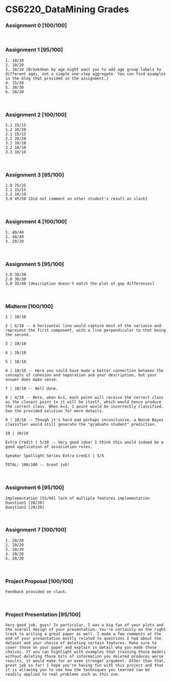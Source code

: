# CS6220_DataMining Grades


### Assignment 0 [100/100]

<br>

### Assignment 1 [95/100]
```
1. 10/10
2. 10/10
3. 10/10 [Breakdown by age might want you to add age group labels to different ages, not a simple one-step aggregate. You can find examples in the blog that provided in the assignment.]
4. 15/20
5. 30/30
6. 20/20
```

<br>

### Assignment 2 [100/100]
```
1.1 15/15
1.2 20/20
2.1 15/15
2.2 20/20
3.1 10/10
3.2 10/10
3.3 10/10
```

<br>

### Assignment 3 [95/100]
```
1.0 25/25
2.1 15/15
2.2 10/10
3.0 45/50 [Did not comment on other student's result on slack]
```

<br>

### Assignment 4 [100/100]
```
1. 40/40
2. 40/40
3. 20/20
```

<br>

### Assignment 5 [95/100]
```
1.0 30/30
2.0 30/30
3.0 35/40 [description doesn't match the plot of gap differences]
```

<br>

### Midterm [100/100]
```
1 | 10/10

2 | 6/10 -- A horizontal line would capture most of the variance and represent the first component, with a line perpendicular to that being the second.

3 | 10/10 

4 | 10/10

5 | 10/10 

6 | 10/10 -- Here you could have made a better connection between the concepts of cohesion and separation and your description, but your answer does make sense.

7 | 10/10 -- Well done.

8 | 4/10 -- Here, when k=1, each point will receive the correct class as the closest point to it will be itself, which would hence produce the correct class. When k=3, 1 point would be incorrectly classified. See the provided solution for more details.

9 | 10/10 -- Though it's hard and perhaps inconclusive, a Naive Bayes classifier would still generate the "graduate student" prediction.

10 | 10/10

Extra Credit | 5/10 -- Very good idea! I think this would indeed be a good application of association rules.

Speaker Spotlight Series Extra Credit | 5/5

TOTAL: 100/100 -- Great job!
```

<br>

### Assignment 6 [95/100]
```
Implementation [55/60] lack of multiple features implementation
Question1 [20/20]
Question2 [20/20]
```

<br>

### Assignment 7 [100/100]
```
1. 20/20
2. 20/20
3. 20/20
4. 20/20
5. 20/20
```

<br>

### Project Proposal [100/100]
```
Feedback provided on slack.
```

<br>

### Project Presentation [95/100]
```
Very good job, guys! In particular, I was a big fan of your plots and the overall design of your presentation. You're certainly on the right track to writing a great paper as well. I made a few comments at the end of your presentation mostly related to questions I had about the dataset and your choice of deleting certain features. Make sure to cover those on your paper and explain in detail why you made those choices. If you can highlight with examples that training those models without deleting those bits of information you deleted produces worse results, it would make for an even stronger argument. Other than that, great job so far! I hope you're having fun with this project and that it is allowing you to see how the techniques you learned can be readily applied to real problems such as this one.
```

<br>